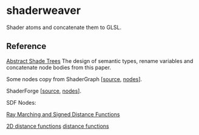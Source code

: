 # shaderweaver

Shader atoms and concatenate them to GLSL.

## Reference

[Abstract Shade Trees](http://graphics.cs.brown.edu/games/AbstractShadeTrees/)
The design of semantic types, rename variables and concatenate node bodies from this paper.

Some nodes copy from ShaderGraph [[source](https://github.com/Unity-Technologies/ShaderGraph), [nodes](https://github.com/Unity-Technologies/ShaderGraph/wiki/Node-Library)].

ShaderForge [[source](https://github.com/FreyaHolmer/ShaderForge), [nodes](http://acegikmo.com/shaderforge/nodes/)].

SDF Nodes: 

[Ray Marching and Signed Distance Functions](http://jamie-wong.com/2016/07/15/ray-marching-signed-distance-functions/)

[2D distance functions](http://iquilezles.org/www/articles/distfunctions2d/distfunctions2d.htm)
[distance functions](http://iquilezles.org/www/articles/distfunctions/distfunctions.htm)
